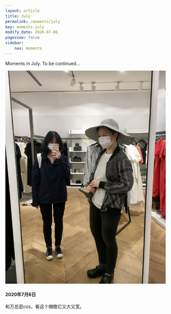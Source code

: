 ```yaml
---
layout: article
title: July
permalink: /moments/july
key: moments-july
modify_date: 2020-07-06
pageview: false
sidebar:
    nav: moments
---
```



Moments in July. To be continued...

<!--more-->



<div class="card">
  <div class="card__image">
    <img class="image" src="https://github.com/Yuleii/Yuleii.github.io/raw/master/pictures/moment_pics/july/20200706.JPG"/>
  </div>
  <div class="card__content">
    <div class="card__header">
      <h4>2020年7月6日</h4>
    </div>
    <p>
      和万总逛cos，看这个帽檐它又大又宽。
    </p>
  </div>
</div>